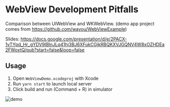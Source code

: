 # WebView Development Pitfalls

Comparison between UIWebView and WKWebView. (demo app project comes from https://github.com/wayou/WebViewExample)

Slides:
https://docs.google.com/presentation/d/e/2PACX-1vTYpd_Hr_gYDV9IBlnJLq41hj3BJ6XFukCGjkRBQKXVJGQNV4W8xOZHDEa2FWoxtQ/pub?start=false&loop=false

## Usage

1. Open `WebViewDemo.xcodeproj` with Xcode
1. Run `yarn start` to launch local server
1. Click build and run (Command + R) in simulator

![demo](https://user-images.githubusercontent.com/579145/89098501-dbcb6680-d41a-11ea-9420-df38b63233c1.png)
